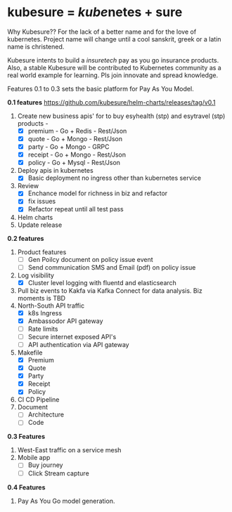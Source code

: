 # kubesure = *kube*netes + sure 

Why Kubesure?? For the lack of a better name and for the love of kubernetes. Project name will change until a cool sanskrit, greek or a latin name is christened. 

Kubesure intents to build a _insuretech_ pay as you go insurance products. Also, a stable Kubesure will be contributed to Kubernetes community as a real world example for learning. Pls join innovate and spread knowledge. 

Features 0.1 to 0.3 sets the basic platform for Pay As You Model.

**0.1 features** https://github.com/kubesure/helm-charts/releases/tag/v0.1 

1. Create new business apis' for to buy esyhealth (stp) and esytravel (stp) products - 
   - [x] premium - Go + Redis - Rest/Json
   - [x] quote - Go + Mongo  - Rest/Json
   - [x] party - Go + Mongo - GRPC  
   - [x] receipt - Go + Mongo - Rest/Json
   - [x] policy - Go + Mysql - Rest/Json
2. Deploy apis in kubernetes 
    - [x] Basic deployment no ingress other than kubernetes service
3. Review 
    - [x] Enchance model for richness in biz and refactor
    - [x] fix issues 
    - [x] Refactor repeat until all test pass 
5. Helm charts
7. Update release

**0.2 features** 

1. Product features
   - [ ] Gen Poilcy document on policy issue event
   - [ ] Send communication SMS and Email (pdf) on policy issue 
2. Log visibility
   - [X] Cluster level logging with fluentd and elasticsearch 
3. Pull biz events to Kakfa via Kafka Connect for data analysis. Biz moments is TBD
4. North-South API traffic 
   - [X] k8s Ingress
   - [X] Ambassodor API gateway 
   - [ ] Rate limits 
   - [ ] Secure internet exposed API's
   - [ ] API authentication via API gateway
5. Makefile  
   - [X] Premium 
   - [X] Quote
   - [x] Party
   - [x] Receipt
   - [x] Policy      
6. CI CD Pipeline
7. Document 
   - [ ] Architecture 
   - [ ] Code

**0.3 Features** 

1. West-East traffic on a service mesh
2. Mobile app
   - [ ] Buy journey 
   - [ ] Click Stream capture   
  
**0.4 Features**

1. Pay As You Go model generation.

